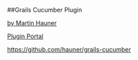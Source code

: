 ##Grails Cucumber Plugin

<a href="https://twitter.com/MartinHauner"><p>by Martin Hauner</p></a>
<a href="http://grails.org/plugin/cucumber"><p>Plugin Portal</p></a>
<a href="https://github.com/hauner/grails-cucumber"><p>https://github.com/hauner/grails-cucumber</p></a>